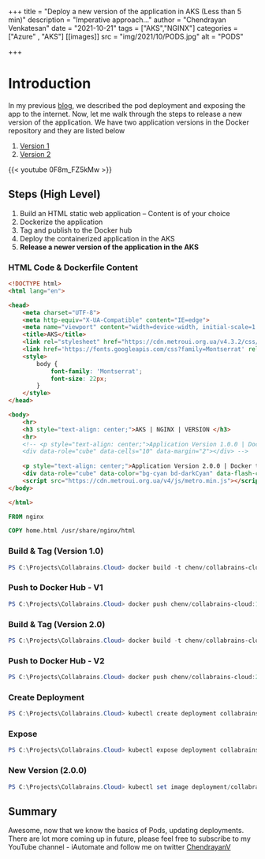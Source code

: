 +++
title = "Deploy a new version of the application in AKS (Less than 5 min)"
description = "Imperative approach..."
author = "Chendrayan Venkatesan"
date = "2021-10-21"
tags = ["AKS","NGINX"]
categories = ["Azure" , "AKS"]
[[images]]
  src = "img/2021/10/PODS.jpg"
  alt = "PODS"

+++

# Introduction

In my previous [blog](https://about-powershell.com/blog/deploy-nginx-application-in-aks-in-5-min/), we described the pod deployment and exposing the app to the internet. Now, let me walk through the steps to release a new version of the application. We have two application versions in the Docker repository and they are listed below 

1. [Version 1](https://hub.docker.com/layers/173282206/chenv/collabrains-cloud/1.0.0/images/sha256-13340e9feca2d671f8fd47c11d5f4252144c75c10efb277715e77bf9650ded91?context=repo)
2. [Version 2](https://hub.docker.com/layers/173282070/chenv/collabrains-cloud/2.0.0/images/sha256-e7d89b5670ba756860f768e6fc675adc4ade3f0ded4a224f2e608d918d838288?context=repo)

{{< youtube 0F8m_FZ5kMw >}}

## Steps (High Level)

1.	Build an HTML static web application – Content is of your choice
2.	Dockerize the application
3.	Tag and publish to the Docker hub
4.	Deploy the containerized application in the AKS
5.	**Release a newer version of the application in the AKS**

### HTML Code & Dockerfile Content

```HTML
<!DOCTYPE html>
<html lang="en">

<head>
    <meta charset="UTF-8">
    <meta http-equiv="X-UA-Compatible" content="IE=edge">
    <meta name="viewport" content="width=device-width, initial-scale=1.0">
    <title>AKS</title>
    <link rel="stylesheet" href="https://cdn.metroui.org.ua/v4.3.2/css/metro-all.min.css">
    <link href='https://fonts.googleapis.com/css?family=Montserrat' rel='stylesheet'>
    <style>
        body {
            font-family: 'Montserrat';
            font-size: 22px;
        }
    </style>
</head>

<body>
    <hr>
    <h3 style="text-align: center;">AKS | NGINX | VERSION </h3>
    <hr>
    <!-- <p style="text-align: center;">Application Version 1.0.0 | Docker tag 1.0.0</p>
    <div data-role="cube" data-cells="10" data-margin="2"></div> -->
    
    <p style="text-align: center;">Application Version 2.0.0 | Docker tag 2.0.0</p>
    <div data-role="cube" data-color="bg-cyan bd-darkCyan" data-flash-color="#aa00ff"></div>
    <script src="https://cdn.metroui.org.ua/v4/js/metro.min.js"></script>
</body>

</html>
```

```Dockerfile
FROM nginx

COPY home.html /usr/share/nginx/html
```

### Build & Tag (Version 1.0)

```PowerShell
PS C:\Projects\Collabrains.Cloud> docker build -t chenv/collabrains-cloud:1.0.0 .
```

### Push to Docker Hub - V1

```PowerShell
PS C:\Projects\Collabrains.Cloud> docker push chenv/collabrains-cloud:1.0.0
```

### Build & Tag (Version 2.0)

```PowerShell
PS C:\Projects\Collabrains.Cloud> docker build -t chenv/collabrains-cloud:2.0.0 .
```

### Push to Docker Hub - V2

```PowerShell
PS C:\Projects\Collabrains.Cloud> docker push chenv/collabrains-cloud:2.0.0
```

### Create Deployment

```PowerShell
PS C:\Projects\Collabrains.Cloud> kubectl create deployment collabrains-cloud --image=chenv/collabrains-cloud:1.0.0
```

### Expose

```PowerShell
PS C:\Projects\Collabrains.Cloud> kubectl expose deployment collabrains-cloud --type=LoadBalancer --port=80 --target-port=80 --name=collabrains-cloud-service
```

### New Version (2.0.0)

```PowerShell
PS C:\Projects\Collabrains.Cloud> kubectl set image deployment/collabrains-cloud collabrains-cloud=chenv/collabrains-cloud:2.0.0 --record=true
```

## Summary

Awesome, now that we know the basics of Pods, updating deployments. There are lot more coming up in future, please feel free to subscribe to my YouTube channel - iAutomate and follow me on twitter [ChendrayanV](https://twitter.com/chendrayanv)